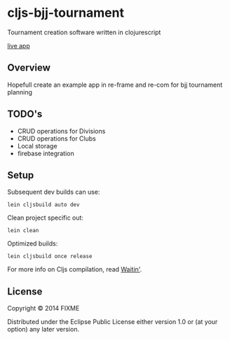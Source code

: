 # cljs-bjj-tournament

Tournament creation software written in clojurescript

[live app](https://s3-ap-southeast-2.amazonaws.com/cljs-bjj-tournament/index.html)

## Overview

Hopefull create an example app in re-frame and re-com for bjj tournament planning

## TODO's

 * CRUD operations for Divisions
 * CRUD operations for Clubs
 * Local storage
 * firebase integration
 
## Setup

Subsequent dev builds can use:

    lein cljsbuild auto dev

Clean project specific out:

    lein clean
     
Optimized builds:

    lein cljsbuild once release     

For more info on Cljs compilation, read [Waitin'](http://swannodette.github.io/2014/12/22/waitin/).

## License

Copyright © 2014 FIXME

Distributed under the Eclipse Public License either version 1.0 or (at your option) any later version.